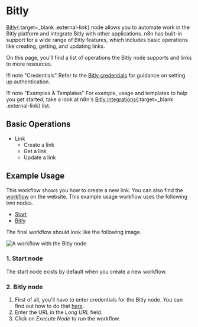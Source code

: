 # Bitly

[Bitly](https://bitly.com/){:target=_blank .external-link} node allows you to automate work in the Bitly platform and integrate Bitly with other applications. n8n has built-in support for a wide range of Bitly features, which includes basic operations like creating, getting, and updating links.

On this page, you'll find a list of operations the Bitly node supports and links to more resources.

!!! note "Credentials"
  Refer to the [Bitly credentials](https://docs.n8n.io/integrations/builtin/credentials/bitly/) for guidance on setting up authentication. 

!!! note "Examples & Templates"
  For example, usage and templates to help you get started, take a look at n8n's [Bitly integrations](https://n8n.io/integrations/bitly/){:target=_blank .external-link} list.


## Basic Operations

* Link
    * Create a link
    * Get a link
    * Update a link

## Example Usage

This workflow shows you how to create a new link. You can also find the [workflow](https://n8n.io/workflows/442) on the website. This example usage workflow uses the following two nodes.
- [Start](/integrations/builtin/core-nodes/n8n-nodes-base.start/)
- [Bitly]()

The final workflow should look like the following image.

![A workflow with the Bitly node](/_images/integrations/builtin/app-nodes/bitly/workflow.png)

### 1. Start node

The start node exists by default when you create a new workflow.

### 2. Bitly node

1. First of all, you'll have to enter credentials for the Bitly node. You can find out how to do that [here](/integrations/builtin/credentials/bitly/).
2. Enter the URL in the *Long URL* field.
3. Click on *Execute Node* to run the workflow.
